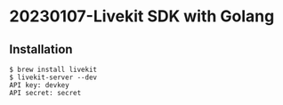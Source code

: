 # 20230107-Livekit SDK with Golang

## Installation
```shell
$ brew install livekit
$ livekit-server --dev
API key: devkey
API secret: secret
```